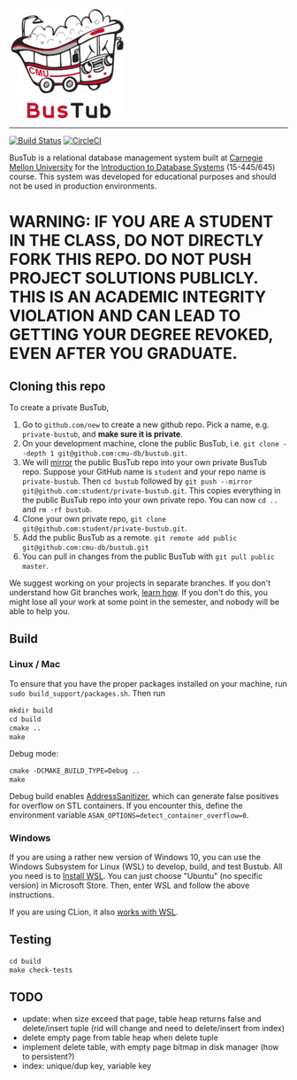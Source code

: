 <img src="logo/bustub.svg" alt="BusTub Logo" height="200">

-----------------

[![Build Status](https://travis-ci.org/cmu-db/bustub.svg?branch=master)](https://travis-ci.org/cmu-db/bustub)
[![CircleCI](https://circleci.com/gh/cmu-db/bustub/tree/master.svg?style=svg)](https://circleci.com/gh/cmu-db/bustub/tree/master)

BusTub is a relational database management system built at [Carnegie Mellon University](https://db.cs.cmu.edu) for the [Introduction to Database Systems](https://15445.courses.cs.cmu.edu) (15-445/645) course. This system was developed for educational purposes and should not be used in production environments.

# WARNING: IF YOU ARE A STUDENT IN THE CLASS, DO NOT DIRECTLY FORK THIS REPO. DO NOT PUSH PROJECT SOLUTIONS PUBLICLY. THIS IS AN ACADEMIC INTEGRITY VIOLATION AND CAN LEAD TO GETTING YOUR DEGREE REVOKED, EVEN AFTER YOU GRADUATE.

## Cloning this repo

To create a private BusTub,

1. Go to `github.com/new` to create a new github repo. Pick a name, e.g. `private-bustub`, and **make sure it is private**.
2. On your development machine, clone the public BusTub, i.e. `git clone --depth 1 git@github.com:cmu-db/bustub.git`.
3. We will [mirror](https://git-scm.com/docs/git-push#Documentation/git-push.txt---mirror) the public BusTub repo into your own private BusTub repo. Suppose your GitHub name is `student` and your repo name is `private-bustub`. Then `cd bustub` followed by `git push --mirror git@github.com:student/private-bustub.git`. This copies everything in the public BusTub repo into your own private repo. You can now `cd ..` and `rm -rf bustub`.
4. Clone your own private repo, `git clone git@github.com:student/private-bustub.git`.
5. Add the public BusTub as a remote. `git remote add public git@github.com:cmu-db/bustub.git`
6. You can pull in changes from the public BusTub with `git pull public master`.

We suggest working on your projects in separate branches. If you don't understand how Git branches work, [learn how](https://git-scm.com/book/en/v2/Git-Branching-Basic-Branching-and-Merging). If you don't do this, you might lose all your work at some point in the semester, and nobody will be able to help you.

## Build

### Linux / Mac
To ensure that you have the proper packages installed on your machine, run `sudo build_support/packages.sh`. Then run

```
mkdir build
cd build
cmake ..
make
```
Debug mode:

```
cmake -DCMAKE_BUILD_TYPE=Debug ..
make
```
Debug build enables [AddressSanitizer](https://github.com/google/sanitizers), which can generate false positives for overflow on STL containers. If you encounter this, define the environment variable `ASAN_OPTIONS=detect_container_overflow=0`.

### Windows
If you are using a rather new version of Windows 10, you can use the Windows Subsystem for Linux (WSL) to develop, build, and test Bustub. All you need is to [Install WSL](https://docs.microsoft.com/en-us/windows/wsl/install-win10). You can just choose "Ubuntu" (no specific version) in Microsoft Store. Then, enter WSL and follow the above instructions.

If you are using CLion, it also [works with WSL](https://blog.jetbrains.com/clion/2018/01/clion-and-linux-toolchain-on-windows-are-now-friends).


## Testing
```
cd build
make check-tests
```


## TODO
* update: when size exceed that page, table heap returns false and delete/insert tuple (rid will change and need to delete/insert from index)
* delete empty page from table heap when delete tuple
* implement delete table, with empty page bitmap in disk manager (how to persistent?)
* index: unique/dup key, variable key
